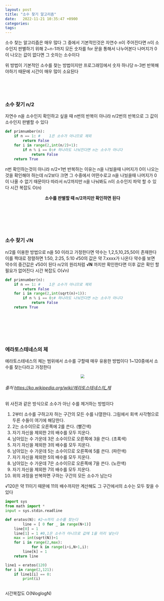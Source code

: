 ```yaml
---
layout: post
title: "소수 찾기 알고리즘"
date:   2022-11-21 10:35:47 +0900
categories:
tags: 
---
```


소수 찾는 알고리즘은 매우 많다 그 중에서 기본적인것은 자연수 n이 주어진다면 n이 소수인지 판별하기 위해 2~n-1까지 모든 숫자를 for 문을 통해서 나누어본다 나머지가 0이 나오는 값이 없다면 그 숫자는 소수이다

위 방법이 기본적인 소수를 찾는 방법이지만 프로그래밍에서 숫자 하나당 n-3번 반복해야하기 때문에 시간이 매우 많이 소요된다

&nbsp;

&nbsp;

### 소수 찾기 n/2

자연수 n을 소수인지 확인하고 싶을 때 n번의 반복이 아니라 n/2번의 반복으로 그 값이 소수인지 판별할 수 있다

``` python
def primnumber(n):
    if n == 1: #	1은 소수가 아니므로 제외
        return False
    for i in range(2,int(n/2)+1):
        if n % i == 0:# 하나라도 나눠진다면 n는 소수가 아니다
            return False  
    return True
```

n번 확인하는것이 아니라 n/2+1번 반복하는 이유는 n을 나눴을때 나머지가 0이 나오는것을 확인해야 하는데 n/2보다 크면 그 수중에서 어떤수로고 n을 나눴을때 나머지가 0이 나올 수 없기 때문이다 따라서 n/2까지만 n을 나눠봐도 n이 소수인지 파악 할 수 있다 시간 복잡도 O(n) 

<center><strong>소수를 판별할 때 n/2까지만 확인하면 된다</strong></center>



&nbsp;

&nbsp;

&nbsp;

### 소수 찾기 **√N** 

n/2를 이용한 방법으로 n을 50 이라고 가정한다면 약수는 1,2,5,10,25,50이 존재한다 이를 짝대로 정렬하면 1:50, 2:25, 5:10 √50의 값은 약 7.xxxx가 나온다 약수를 보면 약수의 중간값은 √50이 된다 n/2의 원리처럼 **√N** 까지만 확인한다면 이후 값은 확인 할 필요가 없어진다 시간 복잡도 O(√n)

``` python
def primnumber(n):
    if n == 1: #	1은 소수가 아니므로 제외
        return False
    for i in range(2,int(sqrt(n)+1)):
        if n % i == 0:# 하나라도 나눠진다면 n는 소수가 아니다
            return False  
    return True
```

&nbsp;

&nbsp;

&nbsp;

### 에라토스테네스의 체

에라토스테네스의 체는 범위에서 소수를 구할때 매우 유용한 방법이다 1~120중에서 소수를 찾는다라고 가정한다

<center>
<img src="https://user-images.githubusercontent.com/80758613/203468429-98695364-1de5-4928-a0fd-6a650e0dd24f.gif" style="zoom:80%;">
</center>

###### 출처 https://ko.wikipedia.org/wiki/에라토스테네스의_체

위 사진과 같은 방식으로 소수가 아닌 수를 제거하는 방법이다

1. 2부터 소수를 구하고자 하는 구간의 모든 수를 나열한다. 그림에서 회색 사각형으로 두른 수들이 여기에 해당한다.
2. 2는 소수이므로 오른쪽에 2를 쓴다. (빨간색)
3. 자기 자신을 제외한 2의 배수를 모두 지운다.
4. 남아있는 수 가운데 3은 소수이므로 오른쪽에 3을 쓴다. (초록색)
5. 자기 자신을 제외한 3의 배수를 모두 지운다.
6. 남아있는 수 가운데 5는 소수이므로 오른쪽에 5를 쓴다. (파란색)
7. 자기 자신을 제외한 5의 배수를 모두 지운다.
8. 남아있는 수 가운데 7은 소수이므로 오른쪽에 7을 쓴다. (노란색)
9. 자기 자신을 제외한 7의 배수를 모두 지운다.
10. 위의 과정을 반복하면 구하는 구간의 모든 소수가 남는다

√120은 약 11이기 때문에 11의 배수까지만 계산해도 그 구간에서의 소수는 모두 찾을 수 있다

```python
import sys 
from math import *
input = sys.stdin.readline

def eratos(N): #2~n까지 소수를 찾는다
		line = [ 0 for _ in range(N+1)]
  	line[0] = 1
  	line[1] = 1 #0,1은 소수가 아니므로 값에 1을 미리 넣는다
  	max = int(sqrt(N))+1
  	for i in range(2,max):
    		for k in range(i+i,N+1,i):
      	line[k] = 1
  	return line

line1 = eratos(120)
for i in range(2,121):
    if line1[i] == 0:
        print(i)
        
```

시간복잡도 O(NloglogN)
